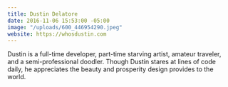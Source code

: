 ```yaml
---
title: Dustin Delatore
date: 2016-11-06 15:53:00 -05:00
image: "/uploads/600_446954290.jpeg"
website: https://whosdustin.com
---
```


Dustin is a full-time developer, part-time starving artist, amateur traveler, and a semi-professional doodler. Though Dustin stares at lines of code daily, he appreciates the beauty and prosperity design provides to the world.